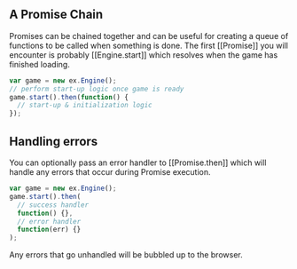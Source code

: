 ## A Promise Chain

Promises can be chained together and can be useful for creating a queue
of functions to be called when something is done.
The first [[Promise]] you will encounter is probably [[Engine.start]]
which resolves when the game has finished loading.

```js
var game = new ex.Engine();
// perform start-up logic once game is ready
game.start().then(function() {
  // start-up & initialization logic
});
```

## Handling errors

You can optionally pass an error handler to [[Promise.then]] which will handle
any errors that occur during Promise execution.

```js
var game = new ex.Engine();
game.start().then(
  // success handler
  function() {},
  // error handler
  function(err) {}
);
```

Any errors that go unhandled will be bubbled up to the browser.
